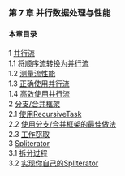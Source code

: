 ### 第 7 章 并行数据处理与性能 ###
#### 本章目录 ####
1	[并行流](Course1.java)   
1.1	[将顺序流转换为并行流](Course11.java)   
1.2	[测量流性能](Course12.java)   
1.3	[正确使用并行流](Course13.java)   
1.4	[高效使用并行流](Course14.java)   
2	[分支/合并框架](Course2.java)   
2.1	[使用RecursiveTask](Course21.java)   
2.2	[使用分支/合并框架的最佳做法](Course22.java)   
2.3	[工作窃取](Course23.java)   
3	[Spliterator](Course3.java)   
3.1	[拆分过程](Course31.java)   
3.2	[实现你自己的Spliterator](Course32.java)   
